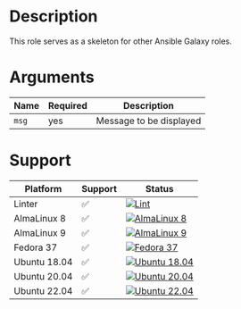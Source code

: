 # Description

This role serves as a skeleton for other Ansible Galaxy roles.

# Arguments

| Name | Required | Description |
|---|---|---|
| `msg` | yes | Message to be displayed |

# Support

| Platform | Support | Status |
|---|---|---|
| Linter | ✅ | [![Lint](https://github.com/noobient/ansible-example_role/actions/workflows/lint.yml/badge.svg)](https://github.com/noobient/ansible-example_role/actions/workflows/lint.yml) |
| AlmaLinux 8 | ✅ | [![AlmaLinux 8](https://github.com/noobient/ansible-example_role/actions/workflows/almalinux-8.yml/badge.svg)](https://github.com/noobient/ansible-example_role/actions/workflows/almalinux-8.yml) |
| AlmaLinux 9 | ✅ | [![AlmaLinux 9](https://github.com/noobient/ansible-example_role/actions/workflows/almalinux-9.yml/badge.svg)](https://github.com/noobient/ansible-example_role/actions/workflows/almalinux-9.yml) |
| Fedora 37 | ✅ | [![Fedora 37](https://github.com/noobient/ansible-example_role/actions/workflows/fedora-37.yml/badge.svg)](https://github.com/noobient/ansible-example_role/actions/workflows/fedora-37.yml) |
| Ubuntu 18.04 | ✅ | [![Ubuntu 18.04](https://github.com/noobient/ansible-example_role/actions/workflows/ubuntu-18.04.yml/badge.svg)](https://github.com/noobient/ansible-example_role/actions/workflows/ubuntu-18.04.yml) |
| Ubuntu 20.04 | ✅ | [![Ubuntu 20.04](https://github.com/noobient/ansible-example_role/actions/workflows/ubuntu-20.04.yml/badge.svg)](https://github.com/noobient/ansible-example_role/actions/workflows/ubuntu-20.04.yml) |
| Ubuntu 22.04 | ✅ | [![Ubuntu 22.04](https://github.com/noobient/ansible-example_role/actions/workflows/ubuntu-22.04.yml/badge.svg)](https://github.com/noobient/ansible-example_role/actions/workflows/ubuntu-22.04.yml) |

